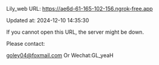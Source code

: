 Lily_web URL: https://ae6d-61-165-102-156.ngrok-free.app

Updated at: 2024-12-10 14:35:30

If you cannot open this URL, the server might be down.

Please contact: 

goley04@foxmail.com Or Wechat:GL_yeaH